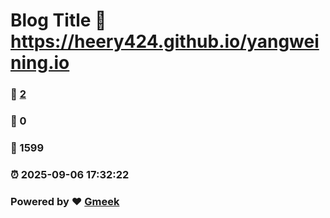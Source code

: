 # Blog Title :link: https://heery424.github.io/yangweining.io 
### :page_facing_up: [2](https://heery424.github.io/yangweining.io/tag.html) 
### :speech_balloon: 0 
### :hibiscus: 1599 
### :alarm_clock: 2025-09-06 17:32:22 
### Powered by :heart: [Gmeek](https://github.com/Meekdai/Gmeek)
